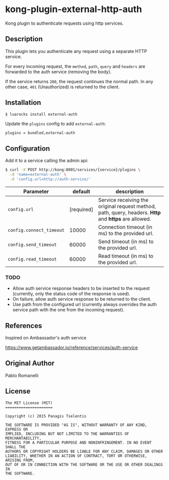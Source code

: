 # kong-plugin-external-http-auth

Kong plugin to authenticate requests using http services.

## Description

This plugin lets you authenticate any request using a separate HTTP service.

For every incoming request, the `method`, `path`, `query` and `headers` are forwarded to the auth service (removing the body).

If the service returns `200`, the request continues the normal path.
In any other case, `401` (Unauthorized) is returned to the client.

## Installation

```bash
$ luarocks install external-auth
```

Update the `plugins` config to add `external-auth`:

```
plugins = bundled,external-auth
```

## Configuration

Add it to a service calling the admin api:

```bash
$ curl -X POST http://kong:8001/services/{service}/plugins \
  -d 'name=external-auth' \
  -d 'config.url=http://auth-service/'
```

| Parameter | default | description |
| ---       | ---     | ---         |
| `config.url` | [required] | Service receiving the original request method, path, query, headers. **Http** and **https** are allowed. |
| `config.connect_timeout` | 10000 | Connection timeout (in ms) to the provided url. |
| `config.send_timeout` | 60000 | Send timeout (in ms) to the provided url. |
| `config.read_timeout` | 60000 | Read timeout (in ms) to the provided url. |

### TODO
- Allow auth service response headers to be inserted to the request (currently, only the status code of the response is used).
- On failure, allow auth service response to be returned to the client.
- Use path from the configured url (currently always overrides the auth service path with the one from the incoming request).

## References
Inspired on Ambassador's auth service

https://www.getambassador.io/reference/services/auth-service

## Original Author
Pablo Romanelli

## License
```
The MIT License (MIT)
=====================

Copyright (c) 2015 Panagis Tselentis

THE SOFTWARE IS PROVIDED "AS IS", WITHOUT WARRANTY OF ANY KIND, EXPRESS OR
IMPLIED, INCLUDING BUT NOT LIMITED TO THE WARRANTIES OF MERCHANTABILITY,
FITNESS FOR A PARTICULAR PURPOSE AND NONINFRINGEMENT. IN NO EVENT SHALL THE
AUTHORS OR COPYRIGHT HOLDERS BE LIABLE FOR ANY CLAIM, DAMAGES OR OTHER
LIABILITY, WHETHER IN AN ACTION OF CONTRACT, TORT OR OTHERWISE, ARISING FROM,
OUT OF OR IN CONNECTION WITH THE SOFTWARE OR THE USE OR OTHER DEALINGS IN
THE SOFTWARE.
```
